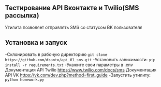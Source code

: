 ## Тестирование API Вконтакте и Twilio(SMS рассылка)
Утилита позволяет отправлять SMS со статусом ВК пользователя 

## Установка и запуск
-Склонировать в рабочую директорию `git clone https://github.com/dzanto/api_01_sms.git`
-Установить зависимости: `pip install -r requirements.txt`
-Укажите свои параметры в .env
Документация API Twilio https://www.twilio.com/docs/sms
Документация API VK https://vk.com/dev.php?method=first_guide
-Запустить утилиту: `python homework.py`
